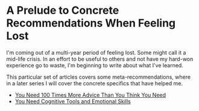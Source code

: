 # A Prelude to Concrete Recommendations When Feeling Lost

I'm coming out of a multi-year period of feeling lost. Some might call it a mid-life crisis. In an effort to be useful to others and not have my hard-won experience go to waste, I'm beginning to write about what I've learned.

This particular set of articles covers some meta-recommendations, where in a later series I will cover the concrete specifics that have helped me.

* [You Need 100 Times More Advice Than You Think You Need](advice.md)
* [You Need Cognitive Tools and Emotional Skills](tools_skills.md)

